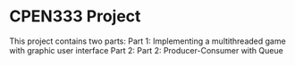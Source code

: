 # CPEN333 Project

This project contains two parts:
Part 1: Implementing a multithreaded game with graphic user interface 
Part 2: Part 2: Producer-Consumer with Queue
